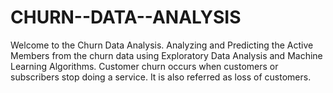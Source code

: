 # CHURN--DATA--ANALYSIS
Welcome to the Churn Data Analysis. Analyzing and Predicting the Active Members from the churn data using Exploratory Data Analysis and Machine Learning Algorithms. Customer churn occurs when customers or subscribers stop doing a service. It is also referred as loss of customers.
